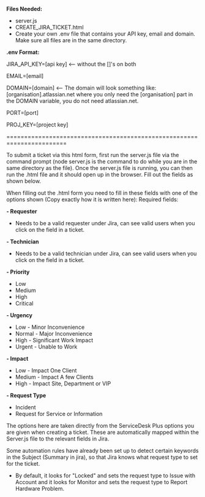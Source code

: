 **Files Needed:**
- server.js
- CREATE_JIRA_TICKET.html
- Create your own .env file that contains your API key, email and domain. Make sure all files are in the same directory.


**.env Format:**

JIRA_API_KEY=[api key]     <-- without the []'s on both

EMAIL=[email]

DOMAIN=[domain]     <-- The domain will look something like: [organisation].atlassian.net where you only need the [organisation] part in the DOMAIN variable, you do not need atlassian.net.

PORT=[port]

PROJ_KEY=[project key]

=======================================================================


To submit a ticket via this html form, first run the server.js file via the command prompt (node server.js is the command to do while you are in the same directory as the file).
Once the server.js file is running, you can then run the .html file and it should open up in the browser. Fill out the fields as shown below.

When filling out the .html form you need to fill in these fields with one of the options shown (Copy exactly how it is written here):
Required fields:

**- Requester**
  - Needs to be a valid requester under Jira, can see valid users when you click on the field in a ticket.
    
**- Technician**
  - Needs to be a valid technician under Jira, can see valid users when you click on the field in a ticket.
    
**- Priority**
  - Low
  - Medium
  - High
  - Critical
    
**- Urgency**
  - Low - Minor Inconvenience
  - Normal - Major Inconvenience
  - High - Significant Work Impact
  - Urgent - Unable to Work
    
**- Impact**
  - Low - Impact One Client
  - Medium - Impact A few Clients
  - High - Impact Site, Department or VIP
    
**- Request Type**
  - Incident
  - Request for Service or Information
 
 
The options here are taken directly from the ServiceDesk Plus options you are given when creating a ticket.
These are automatically mapped within the Server.js file to the relevant fields in Jira.

Some automation rules have already been set up to detect certain keywords in the Subject (Summary in jira), so that Jira knows what request type to set for the ticket.
  - By default, it looks for "Locked" and sets the request type to Issue with Account and it looks for Monitor and sets the request type to Report Hardware Problem.
